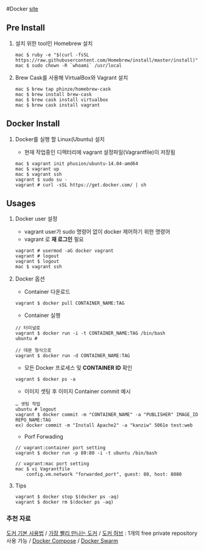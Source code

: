 #Docker [site](docker)

## Pre Install
1. 설치 위한 tool인 Homebrew 설치

	```
	mac $ ruby -e "$(curl -fsSL https://raw.githubusercontent.com/Homebrew/install/master/install)"
	mac $ sudo chown -R `whoami` /usr/local
	```

1. Brew Cask를 사용해 VirtualBox와 Vagrant 설치

	```
	mac $ brew tap phinze/homebrew-cask
	mac $ brew install brew-cask
	mac $ brew cask install virtualbox
	mac $ brew cask install vagrant
	```

## Docker Install

1. Docker를 실행 할 Linux(Ubuntu) 설치

	- 현재 작업중인 디렉터리에 vagrant 설정파일(Vagrantfile)이 저장됨

	```
	mac $ vagrant init phusion/ubuntu-14.04-amd64
	mac $ vagrant up
	mac $ vagrant ssh
	vagrant $ sudo su -
	vagrant # curl -sSL https://get.docker.com/ | sh
	```

## Usages

1. Docker user 설정

	- vagrant user가 sudo 명령어 없이 docker 제어하기 위한 명령어
	- vagrant 로 **재 로그인** 필요

	```
	vagrant # usermod -aG docker vagrant
	vagrant # logout
	vagrant $ logout
	mac $ vagrant ssh
	```

1. Docker 옵션

	- Container 다운로드

	```
	vagrant $ docker pull CONTAINER_NAME:TAG
	```

	- Container 실행

	```
	// 터미널로
	vagrant $ docker run -i -t CONTAINER_NAME:TAG /bin/bash
	ubuntu #

	// 데몬 형식으로
	vagrant $ docker run -d CONTAINER_NAME:TAG
	```

	- 모든 Docker 프로세스 및 **CONTAINER ID** 확인

	```
	vagrant $ docker ps -a
	```

	- 이미지 셋팅 후 이미지 Container commit 예시

	```
	… 셋팅 작업
	ubuntu # logout
	vagrant $ docker commit -m "CONTAINER_NAME" -a "PUBLISHER" IMAGE_ID REPO_NAME:TAG
	ex) docker commit -m "Install Apache2" -a "kanziw" 5061e test:web
	```

	- Porf Forwading

	```
	// vagrant:container port setting
	vagrant $ docker run -p 80:80 -i -t ubuntu /bin/bash

	// vagrant:mac port setting
	mac $ vi Vagrantfile
		config.vm.network "forwarded_port", guest: 80, host: 8080
	```

1. Tips

	```
	vagrant $ docker stop $(docker ps -aq)
	vagrant $ docker rm $(docker ps -aq)
	```

### 추천 자료
[도커 기본 사용법](http://pyrasis.com/Docker/Docker-HOWTO#dockerfile) /
[가장 빨리 만나는 도커](http://pyrasis.com/private/2014/11/30/publish-docker-for-the-really-impatient-book) /
[도커 허브](https://hub.docker.com/) : 1개의 free private repository 사용 가능 /
[Docker Compose](https://docs.docker.com/compose/) /
[Docker Swarm](https://docs.docker.com/swarm/)

[docker]: https://www.docker.com/ "https://www.docker.com/"
